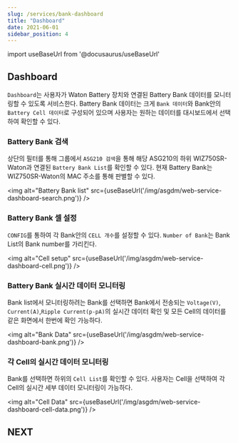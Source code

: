 ```yaml
---
slug: /services/bank-dashboard
title: "Dashboard"
date: 2021-06-01
sidebar_position: 4
---
```


import useBaseUrl from '@docusaurus/useBaseUrl'

## Dashboard
`Dashboard`는 사용자가 Waton Battery 장치와 연결된 Battery Bank 데이터를 모니터링할 수 있도록 서비스한다. Battery Bank 데이터는 크게 `Bank 데이터`와 Bank안의 `Battery Cell 데이터`로 구성되어 있으며 사용자는 원하는 데이터를 대시보드에서 선택하여 확인할 수 있다.

### Battery Bank 검색
상단의 필터를 통해 그룹에서 `ASG210 검색`을 통해 해당 ASG210의 하위 WIZ750SR-Waton과 연결된 `Battery Bank List`를 확인할 수 있다. 현재 Battery Bank는 WIZ750SR-Waton의 MAC 주소를 통해 판별할 수 있다.

<img alt="Battery Bank list" src={useBaseUrl('/img/asgdm/web-service-dashboard-search.png')} />

### Battery Bank 셀 설정
`CONFIG`를 통하여 각 Bank안의 `CELL 개수`를 설정할 수 있다. `Number of Bank`는 Bank List의 Bank number를 가리킨다.

<img alt="Cell setup" src={useBaseUrl('/img/asgdm/web-service-dashboard-cell.png')} />

### Battery Bank 실시간 데이터 모니터링
Bank list에서 모니터링하려는 Bank를 선택하면 Bank에서 전송되는 `Voltage(V)`, `Current(A)`,`Ripple Current(p-pA)`의 실시간 데이터 확인 및 모든 Cell의 데이터를 같은 화면에서 한번에 확인 가능하다.

<img alt="Bank Data" src={useBaseUrl('/img/asgdm/web-service-dashboard-bank.png')} />

### 각 Cell의 실시간 데이터 모니터링
Bank를 선택하면 하위의 `Cell List`를 확인할 수 있다. 사용자는 Cell을 선택하여 각 Cell의 실시간 세부 데이터 모니터링이 가능하다.

<img alt="Cell Data" src={useBaseUrl('/img/asgdm/web-service-dashboard-cell-data.png')} />

## NEXT
 

